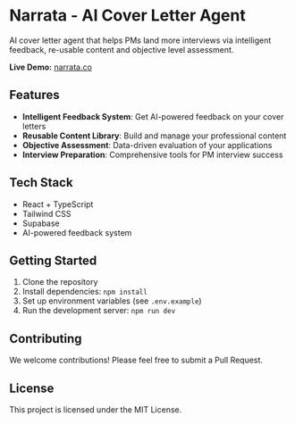 # Narrata - AI Cover Letter Agent

AI cover letter agent that helps PMs land more interviews via intelligent feedback, re-usable content and objective level assessment.

**Live Demo:** [narrata.co](https://narrata.co/)

## Features

- **Intelligent Feedback System**: Get AI-powered feedback on your cover letters
- **Reusable Content Library**: Build and manage your professional content
- **Objective Assessment**: Data-driven evaluation of your applications
- **Interview Preparation**: Comprehensive tools for PM interview success

## Tech Stack

- React + TypeScript
- Tailwind CSS
- Supabase
- AI-powered feedback system

## Getting Started

1. Clone the repository
2. Install dependencies: `npm install`
3. Set up environment variables (see `.env.example`)
4. Run the development server: `npm run dev`

## Contributing

We welcome contributions! Please feel free to submit a Pull Request.

## License

This project is licensed under the MIT License.